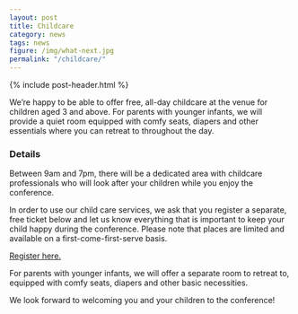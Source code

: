 ```yaml
---
layout: post
title: Childcare
category: news
tags: news
figure: /img/what-next.jpg
permalink: "/childcare/"
---
```

{% include post-header.html %}

We’re happy to be able to offer free, all-day childcare at the venue for children aged 3 and above. For parents with younger infants, we will provide a quiet room equipped with comfy seats, diapers and other essentials where you can retreat to throughout the day.

### Details

Between 9am and 7pm, there will be a dedicated area with childcare professionals who will look after your children while you enjoy the conference.

In order to use our child care services, we ask that you register a separate, free ticket below and let us know everything that is important to keep your child happy during the conference. Please note that places are limited and available on a first-come-first-serve basis.

[Register here.](https://ti.to/jsconfeu/jsconfeu2017/with/dpb-i0dyqeu)

For parents with younger infants, we will offer a separate room to retreat to, equipped with comfy seats, diapers and other basic necessities.

We look forward to welcoming you and your children to the conference!